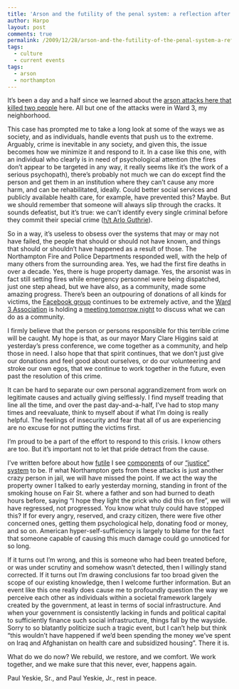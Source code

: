 ```yaml
---
title: 'Arson and the futility of the penal system: a reflection after 60 hours'
author: Harpo
layout: post
comments: true
permalink: /2009/12/28/arson-and-the-futility-of-the-penal-system-a-reflection-after-60-hours/
tags:
  - culture
  - current events
tags:
  - arson
  - northampton
---
```

It&#8217;s been a day and a half since we learned about the <a href="http://gazettenet.com/2009/12/28/arsonist-stalks-northampton" target="_blank">arson attacks here that killed two people</a> here. All but one of the attacks were in Ward 3, my neighborhood.

This case has prompted me to take a long look at some of the ways we as society, and as individuals, handle events that push us to the extreme. Arguably, crime is inevitable in any society, and given this, the issue becomes how we minimize it and respond to it. In a case like this one, with an individual who clearly is in need of psychological attention (the fires don&#8217;t appear to be targeted in any way, it really seems like it&#8217;s the work of a serious psychopath), there&#8217;s probably not much we can do except find the person and get them in an institution where they can&#8217;t cause any more harm, and can be rehabilitated, ideally. Could better social services and publicly available health care, for example, have prevented this? Maybe. But we should remember that someone will always slip through the cracks. It sounds defeatist, but it&#8217;s true: we can&#8217;t identify every single criminal before they commit their special crime (<a href="http://www.arlo.net/resources/lyrics/alices.shtml" target="_blank">h/t Arlo Guthrie</a>).

So in a way, it&#8217;s useless to obsess over the systems that may or may not have failed, the people that should or should not have known, and things that should or shouldn&#8217;t have happened as a result of those. The Northampton Fire and Police Departments responded well, with the help of many others from the surrounding area. Yes, we had the first fire deaths in over a decade. Yes, there is huge property damage. Yes, the arsonist was in fact still setting fires while emergency personnel were being dispatched, just one step ahead, but we have also, as a community, made some amazing progress. There&#8217;s been an outpouring of donations of all kinds for victims, the <a href="http://www.facebook.com/group.php?gid=224400058116" target="_blank">Facebook group</a> continues to be extremely active, and the <a href="http://wardthree.com/" target="_blank">Ward 3 Association</a> is holding a <a href="http://wardthree.com/2009/12/emergency-meeting-tuesday-dec-29th-7-pm.html" target="_blank">meeting tomorrow night</a> to discuss what we can do as a community.

I firmly believe that the person or persons responsible for this terrible crime will be caught. My hope is that, as our mayor Mary Clare Higgins said at yesterday&#8217;s press conference, we come together as a community, and help those in need. I also hope that that spirit continues, that we don&#8217;t just give our donations and feel good about ourselves, or do our volunteering and stroke our own egos, that we continue to work together in the future, even past the resolution of this crime.

It can be hard to separate our own personal aggrandizement from work on legitimate causes and actually giving selflessly. I find myself treading that line all the time, and over the past day-and-a-half, I&#8217;ve had to stop many times and reevaluate, think to myself about if what I&#8217;m doing is really helpful. The feelings of insecurity and fear that all of us are experiencing are no excuse for not putting the victims first.

I&#8217;m proud to be a part of the effort to respond to this crisis. I know others are too. But it&#8217;s important not to let that pride detract from the cause.

I&#8217;ve written before about how <a href="http://www.harpojaeger.com/2009/11/05/when-is-vindictiveness-productive/" target="_blank">futile</a> I see <a href="http://www.harpojaeger.com/2009/07/26/what-chris-brown-and-scott-roeder-have-in-common/" target="_blank">components</a> of our <a href="http://www.harpojaeger.com/2008/09/24/pause/" target="_blank">&#8220;justice&#8221; system</a> to be. If what Northampton gets from these attacks is just another crazy person in jail, we will have missed the point. If we act the way the property owner I talked to early yesterday morning, standing in front of the smoking house on Fair St. where a father and son had burned to death hours before, saying &#8220;I hope they light the prick who did this on fire&#8221;, we will have regressed, not progressed. You know what truly could have stopped this? If for every angry, reserved, and crazy citizen, there were five other concerned ones, getting them psychological help, donating food or money, and so on. American hyper-self-sufficiency is largely to blame for the fact that someone capable of causing this much damage could go unnoticed for so long.

If it turns out I&#8217;m wrong, and this is someone who had been treated before, or was under scrutiny and somehow wasn&#8217;t detected, then I willingly stand corrected. If it turns out I&#8217;m drawing conclusions far too broad given the scope of our existing knowledge, then I welcome further information. But an event like this one really does cause me to profoundly question the way we perceive each other as individuals within a societal framework largely created by the government, at least in terms of social infrastructure. And when your government is consistently lacking in funds and political capital to sufficiently finance such social infrastructure, things fall by the wayside. Sorry to so blatantly politicize such a tragic event, but I can&#8217;t help but think &#8220;this wouldn&#8217;t have happened if we&#8217;d been spending the money we&#8217;ve spent on Iraq and Afghanistan on health care and subsidized housing&#8221;. There it is.

What do we do now? We rebuild, we restore, and we comfort. We work together, and we make sure that this never, ever, happens again.

Paul Yeskie, Sr., and Paul Yeskie, Jr., rest in peace.
